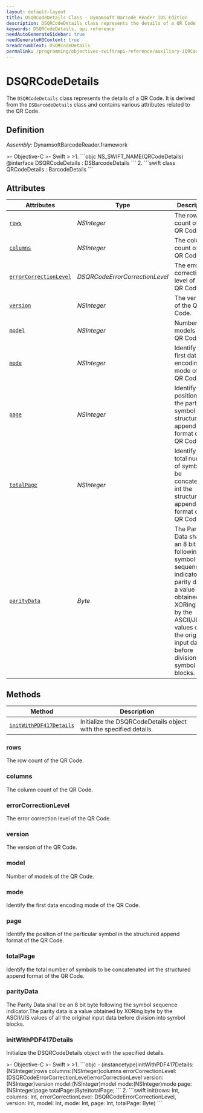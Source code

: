 ```yaml
---
layout: default-layout
title: DSQRCodeDetails Class - Dynamsoft Barcode Reader iOS Edition
description: DSQRCodeDetails class represents the details of a QR Code. It is derived from the DSBarcodeDetails class and contains various attributes related to the QR Code.
keywords: DSQRCodeDetails, api reference
needAutoGenerateSidebar: true
needGenerateH3Content: true
breadcrumbText: DSQRCodeDetails
permalink: /programming/objectivec-swift/api-reference/auxiliary-iQRCodeDetails.html
---
```


# DSQRCodeDetails

The `DSQRCodeDetails` class represents the details of a QR Code. It is derived from the `DSBarcodeDetails` class and contains various attributes related to the QR Code.

## Definition

*Assembly:* DynamsoftBarcodeReader.framework

<div class="sample-code-prefix"></div>
>- Objective-C
>- Swift
>
>1. 
```objc
NS_SWIFT_NAME(QRCodeDetails)
@interface DSQRCodeDetails : DSBarcodeDetails
```
2. 
```swift
class QRCodeDetails : BarcodeDetails
```

## Attributes

| Attributes | Type | Description |
| ---------- | ---- | ----------- |
| [`rows`](#rows) | *NSInteger* | The row count of the QR Code. |
| [`columns`](#columns) | *NSInteger* | The column count of the QR Code. |
| [`errorCorrectionLevel`](#errorcorrectionlevel) | *DSQRCodeErrorCorrectionLevel* | The error correction level of the QR Code. |
| [`version`](#version) | *NSInteger* | The version of the QR Code. |
| [`model`](#model) | *NSInteger* |Number of models of the QR Code. |
| [`mode`](#mode) | *NSInteger* |Identify the first data encoding mode of the QR Code. |
| [`page`](#page) | *NSInteger* |Identify the position of the particular symbol in the structured append format of the QR Code. |
| [`totalPage`](#totalpage) | *NSInteger* |Identify the total number of symbols to be concatenated int the structured append format of the QR Code. |
| [`parityData`](#paritydata) | *Byte* | The Parity Data shall be an 8 bit byte following the symbol sequence indicator.The parity data is a value obtained by XORing byte by the ASCII/JIS values of all the original input data before division into symbol blocks. |

## Methods

| Method | Description |
| ------ | ----------- |
| [`initWithPDF417Details`](#initwithpdf417details) | Initialize the DSQRCodeDetails object with the specified details. |

### rows

The row count of the QR Code.

### columns

The column count of the QR Code.

### errorCorrectionLevel

The error correction level of the QR Code.

### version

The version of the QR Code.

### model

Number of models of the QR Code.

### mode

Identify the first data encoding mode of the QR Code.

### page

Identify the position of the particular symbol in the structured append format of the QR Code.

### totalPage

Identify the total number of symbols to be concatenated int the structured append format of the QR Code.

### parityData

The Parity Data shall be an 8 bit byte following the symbol sequence indicator.The parity data is a value obtained by XORing byte by the ASCII/JIS values of all the original input data before division into symbol blocks.

### initWithPDF417Details

Initialize the DSQRCodeDetails object with the specified details.

<div class="sample-code-prefix"></div>
>- Objective-C
>- Swift
>
>1. 
```objc
- (instancetype)initWithPDF417Details:(NSInteger)rows
          columns:(NSInteger)columns
       errorCorrectionLevel:(DSQRCodeErrorCorrectionLevel)errorCorrectionLevel
          version:(NSInteger)version
            model:(NSInteger)model
   mode:(NSInteger)mode
   page:(NSInteger)page
        totalPage:(Byte)totalPage;
```
2. 
```swift
init(rows: Int, columns: Int, errorCorrectionLevel: DSQRCodeErrorCorrectionLevel, version: Int, model: Int, mode: Int, page: Int, totalPage: Byte)
```
